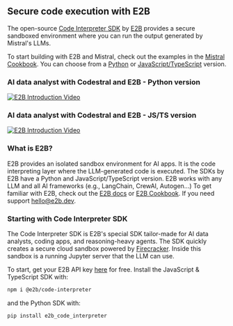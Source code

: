 ## Secure code execution with E2B

The open-source [Code Interpreter SDK](https://github.com/e2b-dev/code-interpreter) by [E2B](https://e2b.dev/docs) provides a secure sandboxed environment where you can run the output generated by Mistral's LLMs. 


To start building with E2B and Mistral, check out the examples in the [Mistral Cookbook](https://github.com/mistralai/cookbook). You can choose from a [Python](LINK_HERE) or [JavaScript/TypeScript](LINK_HERE) version.

### AI data analyst with Codestral and E2B - Python version
[![E2B Introduction Video](http://img.youtube.com/vi/kDwGBmAaSJU/0.jpg)](https://www.youtube.com/watch?v=kDwGBmAaSJU)

### AI data analyst with Codestral and E2B - JS/TS version

[![E2B Introduction Video](http://img.youtube.com/vi/O3mfKvwDfY0/0.jpg)](http://www.youtube.com/watch?v=O3mfKvwDfY0)

### What is E2B?

E2B provides an isolated sandbox environment for AI apps. It is the code interpreting layer where the LLM-generated code is executed. The SDKs by E2B have a Python and JavaScript/TypeScript version. E2B works with any LLM and all AI frameworks (e.g., LangChain, CrewAI, Autogen...)
To get familiar with E2B, check out the [E2B docs](https://e2b.dev/docs) or [E2B Cookbook](https://github.com/e2b-dev/e2b-cookbook). If you need support [hello@e2b.dev](mailto:hello@e2b.dev).


### Starting with Code Interpreter SDK
The Code Interpreter SDK is E2B's special SDK tailor-made for AI data analysts, coding apps, and reasoning-heavy agents. The SDK quickly creates a secure cloud sandbox powered by [Firecracker](https://github.com/firecracker-microvm/firecracker). Inside this sandbox is a running Jupyter server that the LLM can use.

To start, get your E2B API key [here](https://e2b.dev/docs/getting-started/api-key) for free. Install the JavaScript & TypeScript SDK with:

```sh
npm i @e2b/code-interpreter
```

and the Python SDK with:

```sh
pip install e2b_code_interpreter
```
